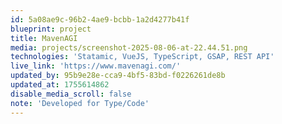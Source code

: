 ```yaml
---
id: 5a08ae9c-96b2-4ae9-bcbb-1a2d4277b41f
blueprint: project
title: MavenAGI
media: projects/screenshot-2025-08-06-at-22.44.51.png
technologies: 'Statamic, VueJS, TypeScript, GSAP, REST API'
live_link: 'https://www.mavenagi.com/'
updated_by: 95b9e28e-cca9-4bf5-83bd-f0226261de8b
updated_at: 1755614862
disable_media_scroll: false
note: 'Developed for Type/Code'
---
```

